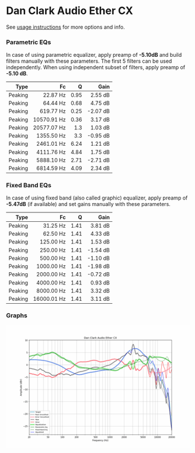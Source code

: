 # Dan Clark Audio Ether CX
See [usage instructions](https://github.com/jaakkopasanen/AutoEq#usage) for more options and info.

### Parametric EQs
In case of using parametric equalizer, apply preamp of **-5.10dB** and build filters manually
with these parameters. The first 5 filters can be used independently.
When using independent subset of filters, apply preamp of **-5.10 dB**.

| Type    | Fc          |    Q | Gain     |
|--------:|------------:|-----:|---------:|
| Peaking | 22.87 Hz    | 0.95 | 2.55 dB  |
| Peaking | 64.44 Hz    | 0.68 | 4.75 dB  |
| Peaking | 619.77 Hz   | 0.25 | -2.07 dB |
| Peaking | 10570.91 Hz | 0.36 | 3.17 dB  |
| Peaking | 20577.07 Hz | 1.3  | 1.03 dB  |
| Peaking | 1355.50 Hz  | 3.3  | -0.95 dB |
| Peaking | 2461.01 Hz  | 6.24 | 1.21 dB  |
| Peaking | 4111.76 Hz  | 4.84 | 1.75 dB  |
| Peaking | 5888.10 Hz  | 2.71 | -2.71 dB |
| Peaking | 6814.59 Hz  | 4.09 | 2.34 dB  |

### Fixed Band EQs
In case of using fixed band (also called graphic) equalizer, apply preamp of **-5.47dB**
(if available) and set gains manually with these parameters.

| Type    | Fc          |    Q | Gain     |
|--------:|------------:|-----:|---------:|
| Peaking | 31.25 Hz    | 1.41 | 3.81 dB  |
| Peaking | 62.50 Hz    | 1.41 | 4.33 dB  |
| Peaking | 125.00 Hz   | 1.41 | 1.53 dB  |
| Peaking | 250.00 Hz   | 1.41 | -1.54 dB |
| Peaking | 500.00 Hz   | 1.41 | -1.10 dB |
| Peaking | 1000.00 Hz  | 1.41 | -1.98 dB |
| Peaking | 2000.00 Hz  | 1.41 | -0.72 dB |
| Peaking | 4000.00 Hz  | 1.41 | 0.93 dB  |
| Peaking | 8000.00 Hz  | 1.41 | 3.32 dB  |
| Peaking | 16000.01 Hz | 1.41 | 3.11 dB  |

### Graphs
![](./Dan%20Clark%20Audio%20Ether%20CX.png)